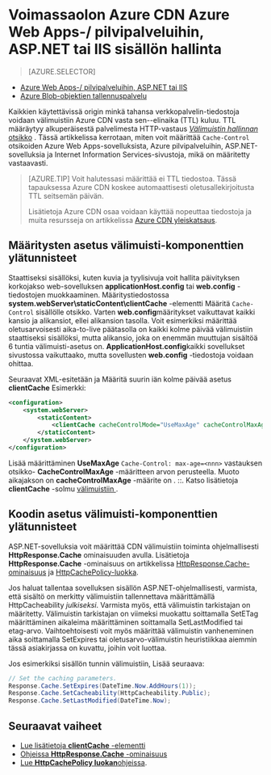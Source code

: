 <properties
 pageTitle="Vanhenemisen Azure Web Apps-/ pilvipalveluihin ASP.NET ja IIS sisällön Azure CDN hallinnasta | Microsoft Azure"
 description="Kerrotaan, miten voit hallita Azure CDN cloud palvelun sisällön vanheneminen"
 services="cdn"
 documentationCenter=".NET"
 authors="camsoper"
 manager="erikre"
 editor=""/>
<tags
 ms.service="cdn"
 ms.workload="media"
 ms.tgt_pltfrm="na"
 ms.devlang="dotnet"
 ms.topic="article"
 ms.date="09/19/2016"
 ms.author="casoper"/>

# <a name="how-to-manage-expiration-of-azure-web-appscloud-services-aspnet-or-iis-content-in-azure-cdn"></a>Voimassaolon Azure CDN Azure Web Apps-/ pilvipalveluihin, ASP.NET tai IIS sisällön hallinta

> [AZURE.SELECTOR]
- [Azure Web Apps-/ pilvipalveluihin, ASP.NET tai IIS](cdn-manage-expiration-of-cloud-service-content.md)
- [Azure Blob-objektien tallennuspalvelu](cdn-manage-expiration-of-blob-content.md)

Kaikkien käytettävissä origin minkä tahansa verkkopalvelin-tiedostoja voidaan välimuistiin Azure CDN vasta sen--elinaika (TTL) kuluu.  TTL määräytyy alkuperäisestä palvelimesta HTTP-vastaus [ *Välimuistin hallinnan* otsikko](http://www.w3.org/Protocols/rfc2616/rfc2616-sec14.html#sec14.9) .  Tässä artikkelissa kerrotaan, miten voit määrittää `Cache-Control` otsikoiden Azure Web Apps-sovelluksista, Azure pilvipalveluihin, ASP.NET-sovelluksia ja Internet Information Services-sivustoja, mikä on määritetty vastaavasti.

>[AZURE.TIP] Voit halutessasi määrittää ei TTL tiedostoa.  Tässä tapauksessa Azure CDN koskee automaattisesti oletusallekirjoitusta TTL seitsemän päivän.
>
>Lisätietoja Azure CDN osaa voidaan käyttää nopeuttaa tiedostoja ja muita resursseja on artikkelissa [Azure CDN yleiskatsaus](./cdn-overview.md).

## <a name="setting-cache-control-headers-in-configuration"></a>Määritysten asetus välimuisti-komponenttien ylätunnisteet

Staattiseksi sisällöksi, kuten kuvia ja tyylisivuja voit hallita päivityksen korkojakso web-sovelluksen **applicationHost.config** tai **web.config** -tiedostojen muokkaaminen.  Määritystiedostossa **system.webServer\staticContent\clientCache** -elementti Määritä `Cache-Control` sisällölle otsikko. Varten **web.config**määritykset vaikuttavat kaikki kansio ja alikansiot, ellei alikansion tasolla.  Voit esimerkiksi määrittää oletusarvoisesti aika-to-live päätasolla on kaikki kolme päivää välimuistiin staattiseksi sisällöksi, mutta alikansio, joka on enemmän muuttujan sisältöä 6 tuntia välimuisti-asetus on.  **ApplicationHost.config**kaikki sovellukset sivustossa vaikuttaako, mutta sovellusten **web.config** -tiedostoja voidaan ohittaa.

Seuraavat XML-esitetään ja Määritä suurin iän kolme päivää asetus **clientCache** Esimerkki:  

```xml
<configuration>
    <system.webServer>
        <staticContent>
            <clientCache cacheControlMode="UseMaxAge" cacheControlMaxAge="3.00:00:00" />
        </staticContent>
    </system.webServer>
</configuration>
```

Lisää määrittäminen **UseMaxAge** `Cache-Control: max-age=<nnn>` vastauksen otsikko- **CacheControlMaxAge** -määritteen arvon perusteella. Muoto aikajakson on **cacheControlMaxAge** -määrite on <days>. <hours>:<min>:<sec>. Katso lisätietoja **clientCache** -solmu [välimuistiin <clientCache> ](http://www.iis.net/ConfigReference/system.webServer/staticContent/clientCache).  

## <a name="setting-cache-control-headers-in-code"></a>Koodin asetus välimuisti-komponenttien ylätunnisteet

ASP.NET-sovelluksia voit määrittää CDN välimuistiin toiminta ohjelmallisesti **HttpResponse.Cache** ominaisuuden avulla. Lisätietoja **HttpResponse.Cache** -ominaisuus on artikkelissa [HttpResponse.Cache-ominaisuus](http://msdn.microsoft.com/library/system.web.httpresponse.cache.aspx) ja [HttpCachePolicy-luokka](http://msdn.microsoft.com/library/system.web.httpcachepolicy.aspx).  

Jos haluat tallentaa sovelluksen sisällön ASP.NET-ohjelmallisesti, varmista, että sisältö on merkitty välimuistiin tallennettava määrittämällä HttpCacheability *julkiseksi*. Varmista myös, että välimuistin tarkistajan on määritetty. Välimuistin tarkistajan on viimeksi muokattu soittamalla SetETag määrittäminen aikaleima määrittäminen soittamalla SetLastModified tai etag-arvo. Vaihtoehtoisesti voit myös määrittää välimuistin vanheneminen aika soittamalla SetExpires tai oletusarvo-välimuistin heuristiikkaa aiemmin tässä asiakirjassa on kuvattu, joihin voit luottaa.  

Jos esimerkiksi sisällön tunnin välimuistiin, Lisää seuraava:  

```csharp
// Set the caching parameters.
Response.Cache.SetExpires(DateTime.Now.AddHours(1));
Response.Cache.SetCacheability(HttpCacheability.Public);
Response.Cache.SetLastModified(DateTime.Now);
```

## <a name="next-steps"></a>Seuraavat vaiheet

- [Lue lisätietoja **clientCache** -elementti](http://www.iis.net/ConfigReference/system.webServer/staticContent/clientCache)
- [Ohjeissa **HttpResponse.Cache** -ominaisuus](http://msdn.microsoft.com/library/system.web.httpresponse.cache.aspx) 
- [Lue **HttpCachePolicy luokan**ohjeissa](http://msdn.microsoft.com/library/system.web.httpcachepolicy.aspx).  
